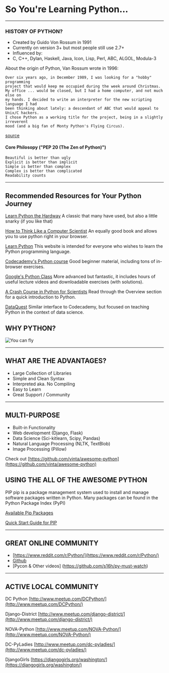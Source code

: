# So You're Learning Python... 

***

### HISTORY OF PYTHON?

* Created by Guido Von Rossum in 1991
* Currently on version 3+ but most people still use 2.7+
* Influenced by:
* C, C++, Dylan, Haskell, Java, Icon, Lisp, Perl, ABC, ALGOL, Modula-3

About the origin of Python, Van Rossum wrote in 1996: 
    
    Over six years ago, in December 1989, I was looking for a "hobby" programming 
    project that would keep me occupied during the week around Christmas.
    My office ... would be closed, but I had a home computer, and not much else on 
    my hands. I decided to write an interpreter for the new scripting language I had
    been thinking about lately: a descendant of ABC that would appeal to Unix/C hackers. 
    I chose Python as a working title for the project, being in a slightly irreverent 
    mood (and a big fan of Monty Python's Flying Circus). 
    
[source](https://en.wikipedia.org/wiki/Python)

#### Core Philosopy ("PEP 20 (The Zen of Python)")

    Beautiful is better than ugly
    Explicit is better than implicit
    Simple is better than complex
    Complex is better than complicated
    Readability counts

****

## Recommended Resources for Your Python Journey

[Learn Python the Hardway](http://learnpythonthehardway.org/book/) 
A classic that many have used, but also a little snarky (if you like that)

[How to Think Like a Computer Scientist](http://interactivepython.org/runestone/static/thinkcspy/index.html)
An equally good book and allows you to use python right in your browser. 

[Learn Python](http://www.learnpython.org/)
This website is intended for everyone who wishes to learn the Python programming language.

[Codecademy's Python course](http://www.codecademy.com/en/tracks/python)
Good beginner material, including tons of in-browser exercises.

[Google's Python Class](https://developers.google.com/edu/python/)
More advanced but fantastic, it includes hours of useful lecture videos and downloadable exercises (with solutions).

[A Crash Course in Python for Scientists](http://nbviewer.ipython.org/gist/rpmuller/5920182)
Read through the Overview section for a quick introduction to Python.

[DataQuest](https://dataquest.io/)
Similar interface to Codecademy, but focused on teaching Python in the context of data science.


## WHY PYTHON?

![You can fly](https://imgs.xkcd.com/comics/python.png)

***

## WHAT ARE THE ADVANTAGES?

* Large Collection of Libraries
* Simple and Clean Syntax
* Interpreted aka. No Compiling
* Easy to Learn
* Great Support / Community

***

## MULTI-PURPOSE

* Built-in Functionality
* Web development (Django, Flask)
* Data Science (Sci-kitlearn, Scipy, Pandas)
* Natural Language Processing (NLTK, TextBlob)
* Image Processing (Pillow)

Check out [https://github.com/vinta/awesome-python](https://github.com/vinta/awesome-python)


## USING THE ALL OF THE AWESOME PYTHON

PIP
pip is a package management system used to install and manage software packages written in Python. Many packages can be found in the Python Package Index (PyPI)

[Available Pip Packages](https://pypi.python.org/pypi)

[Quick Start Guide for PIP](https://pip.pypa.io/en/latest/quickstart/)


***

## GREAT ONLINE COMMUNITY

* [https://www.reddit.com/r/Python/](https://www.reddit.com/r/Python/)
* [Github](https://github.com/trending?l=python)
* [Pycon & Other videos] (https://github.com/s16h/py-must-watch)

***

## ACTIVE LOCAL COMMUNITY

DC Python 
[http://www.meetup.com/DCPython/](http://www.meetup.com/DCPython/)

Django-District
[http://www.meetup.com/django-district/](http://www.meetup.com/django-district/)

NOVA-Python
[http://www.meetup.com/NOVA-Python/](http://www.meetup.com/NOVA-Python/)

DC-PyLadies 
[http://www.meetup.com/dc-pyladies/](http://www.meetup.com/dc-pyladies/)

DjangoGirls
[https://djangogirls.org/washington/](https://djangogirls.org/washington/)







